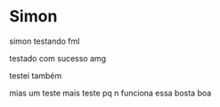 # Simon

simon testando fml

testado com sucesso amg

testei também

mias um teste
mais teste pq n funciona essa bosta
boa